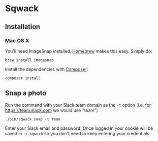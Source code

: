 # Sqwack

## Installation

### Mac OS X

You'll need ImageSnap installed. [Homebrew](http://mxcl.github.com/homebrew/)
makes this easy. Simply do:

    brew install imagesnap

Install the dependencies with [Composer]([http://getcomposer.org]):

    composer install

## Snap a photo

Run the command with your Slack team domain as the `-t` option
(i.e. for https://team.slack.com we would use "team")

    ./bin/sqwack snap -t team

Enter your Slack email and password. Once logged in your cookie will be saved in `~/.sqwack` so you
don't need to keep entering your credentials.
